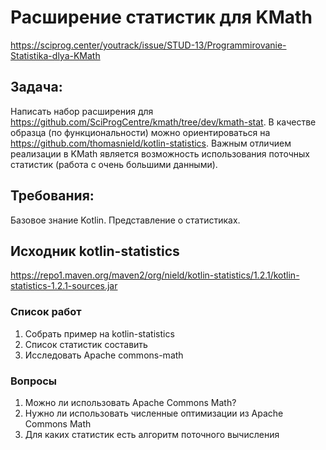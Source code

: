 # Расширение статистик для KMath

https://sciprog.center/youtrack/issue/STUD-13/Programmirovanie-Statistika-dlya-KMath

## Задача:

Написать набор расширения для https://github.com/SciProgCentre/kmath/tree/dev/kmath-stat. В качестве образца (по
функциональности) можно ориентироваться на https://github.com/thomasnield/kotlin-statistics. Важным отличием реализации
в KMath является возможность использования поточных статистик (работа с очень большими данными).

## Требования:

Базовое знание Kotlin. Представление о статистиках.


## Исходник kotlin-statistics

https://repo1.maven.org/maven2/org/nield/kotlin-statistics/1.2.1/kotlin-statistics-1.2.1-sources.jar



### Список работ

1) Собрать пример на kotlin-statistics
2) Список статистик составить
3) Исследовать Apache commons-math 


### Вопросы

1. Можно ли использовать Apache Commons Math?
2. Нужно ли использовать численные оптимизации из Apache Commons Math
3. Для каких статистик есть алгоритм поточного вычисления